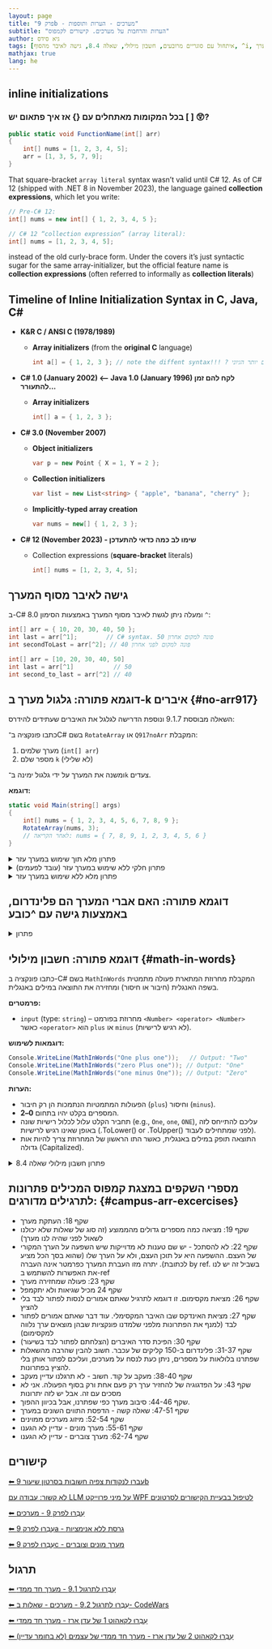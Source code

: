 ```yaml
---
layout: page
title: "פרק 9b - מערכים - הערות ותוספות"
subtitle: "הערות והרחבות על מערכים. קישורים לקמפוס"
author: גיא סידס
tags: [איתחול עם סוגריים מרובעים, חשבון מילולי, שאלה 8.4, גישה לאיבר מהסוף, ^i, פלינדרום במערך]
mathjax: true
lang: he
---
```


## inline initializations

### בכל המקומות מאתחלים עם {} אז איך פתאום יש [ ] 😲?

```csharp
public static void FunctionName(int[] arr)
{
    int[] nums = [1, 2, 3, 4, 5];
    arr = [1, 3, 5, 7, 9];
}
```
That square-bracket `array literal` syntax wasn’t valid until C# 12. As of C# 12 (shipped with .NET 8 in November 2023), the language gained **collection expressions**, which let you write:

```csharp
// Pre-C# 12:
int[] nums = new int[] { 1, 2, 3, 4, 5 };

// C# 12 “collection expression” (array literal):
int[] nums = [1, 2, 3, 4, 5];
```
instead of the old curly-brace form. Under the covers it’s just syntactic sugar for the same array-initializer, but the official feature name is **collection expressions** (often referred to informally as **collection literals**)


## Timeline of Inline Initialization Syntax in C, Java, C#


- **K&R C / ANSI C (1978/1989)**

  - **Array initializers** (from the **original C** language)
    ```c
    int a[] = { 1, 2, 3 }; // note the diffent syntax!!! ? סוגריים במקום יותר הגיוני
    ```

- **C# 1.0 (January 2002) ⟵ Java 1.0 (January 1996) לקח להם זמן להתעורר...**

  - **Array initializers**
    ```csharp
    int[] a = { 1, 2, 3 };
    ```

- **C# 3.0 (November 2007)**

  - **Object initializers**
    ```csharp
    var p = new Point { X = 1, Y = 2 };
    ```
  - **Collection initializers**
    ```csharp
    var list = new List<string> { "apple", "banana", "cherry" };
    ```
  - **Implicitly-typed array creation**
    ```csharp
    var nums = new[] { 1, 2, 3 };
    ```

- **C# 12 (November 2023) - שימו לב כמה כדאי להתעדכן**

  - Collection expressions (**square-bracket** literals)
    ```csharp
    int[] nums = [1, 2, 3, 4, 5];
    ```


## גישה לאיבר מסוף המערך

ב-C# 8.0 ומעלה ניתן לגשת לאיבר מסוף המערך באמצעות הסימון `^`:

```csharp
int[] arr = { 10, 20, 30, 40, 50 };
int last = arr[^1];        // C# syntax. 50 פונה למקום אחרון
int secondToLast = arr[^2]; // 40 פונה למקום לפני אחרון
```

```cs
int[] arr = [10, 20, 30, 40, 50]
int last = arr[^1]           // 50
int second_to_last = arr[^2] // 40
```

<!-- about linking to a point on the page https://chatgpt.com/g/g-p-6826c1c2449c8191803e04f2f1250bd5-jekyll-web-development/c/688706fd-7d68-8330-abc8-709cf278fada -->

## דוגמא פתורה: גלגול מערך ב-k איברים {#no-arr917}

השאלה מבוססת 9.1.7 ונוספת הדרישה לגלגל את האיברים שעתידים להידרס:

כתבו פונקציה ב־C# בשם `RotateArray` או `Q917noArr` המקבלת:

1. מערך שלמים (`int[] arr`)
2. מספר שלם `k` (לא שלילי)

ומשנה את המערך על ידי גלגול ימינה ב־`k` צעדים.

**דוגמא:**

```csharp
static void Main(string[] args)
{
    int[] nums = { 1, 2, 3, 4, 5, 6, 7, 8, 9 };
    RotateArray(nums, 3);
    // לאחר הקריאה: nums = { 7, 8, 9, 1, 2, 3, 4, 5, 6 }
}
```
<details markdown="1"><summary>פתרון מלא תוך שימוש במערך עזר</summary>

```csharp
public static void Q917b(int[] arr, int k)
{   // Given an array of integers, rotate the array
    // to the right by k steps, where k is non-negative.
    if (arr.Length<=k ) // הגנה מחריגות
        return;

    int[] kNums = new int[k]; // מכיל את האחרונים שעתידים להידרס
    for (int i = 1; i <= k; i++)
        kNums[^i] = arr[^i]; // הולך ישר ל-3 האחרונים

    for (int i = arr.Length - 1-k; i >= 0; i--)
        arr[i+k] = arr[i]; // מזיז את כל השאר ימינה

    for (int i = 0; i < k; i++)
        arr[i] = kNums[i]; // מכניס את ה-3 האחרונים למקומם החדש
}
```
</details>


<details markdown="1"><summary>פתרון חלקי ללא שימוש במערך עזר (עובד לפעמים)</summary>

```csharp
// פתרון שעובד כרגע רק במקרה שאורך המערך אי זוגי
public static void Q917(int[] arr, int k)
{  //============== FAIL ON EVEN LENGHT!!!  ============================

    //1 keep number 3 (index 2) in memory, 
    //2. put index0 in index 2
    //1. put 5 in tmp, and put tmp memory over 5.
    int tmp = arr[0];
    int l = arr.Length;
    for (int i = 0; i < l * k; i += k) // פעמים k כדי שהלולאה תתבצע
    {                                  // l * k  יש לכפול את 
        int tmp2 = tmp;                // וכך להתאים את עצמנו לגודל הקפיצה
        tmp = arr[(i + k) % l];
        arr[(i + k) % l] = tmp2;
    }
}
```

</details>


<details markdown="1"><summary>פתרון מלא ללא שימוש במערך עזר</summary>

```csharp
public static void Q917noArr(int[] arr, int k)
{
    if (arr.Length<=k ) // הגנה מחריגות
        return;
    int tmp = arr[0];
    int l = arr.Length;
    int adjust = 0; //adjustment
    for (int i = 0; i < l * k; i += k)
    {
        int tmp2 = tmp;
        if ((i + k) % l != adjust)  // check for overlap
        {
            tmp = arr[(i + k) % l];
            arr[(i + k) % l] = tmp2;
        }
        // special case - we already moved the 0 index
        else // (consider adjust was 0 as an example) 
        {
            tmp = arr[(i + k) % l + 1]; // copy from next index
            arr[(i + k) % l] = tmp2;
            i++;//shift by 1 [breaching MISRA well formed loops]
            adjust++; // this way we will detect next overlap
        }
    }
}
```

</details>


## דוגמא פתורה: האם אברי המערך הם פלינדרום, באמצעות גישה עם ^כובע

<details markdown="1"><summary>פתרון</summary>

כדי להשתמש ב- `Debug.Assert` יש להוסיף בתחילת העמוד

```csharp
using System.Diagnostics;
```

```csharp
static void Main(string[] args)
{
    Debug.Assert(!IsPalindrom([1, 2, 3, 1, 1]), "not a palindrom");
    Debug.Assert(IsPalindrom([1])== true, "a palindrom"); // == true אין צורך לרשום
    Debug.Assert(IsPalindrom([1, 2, 3, 2, 1]) == true, "yes it's a palindrom");
    Debug.Assert(IsPalindrom([1, 2, 2, 1]), "yes it's a palindrom");
    Debug.Assert(IsPalindrom([]), "a palindrom");
}

public static bool IsPalindrom(int[] arr)
{
    int l = arr.Length;
    for (int i = 0; i < l / 2; i++)
        if (arr[i] != arr[^(i + 1)]) // כשמסתכלים על אינדקס 0 משמאל
            return false;            // צריך לבקש את אינדקס כובע 1 מימין

    return true;
}
```

</details>


## דוגמא פתורה: חשבון מילולי {#math-in-words}
<!-- פתרון שאלת החשבון 8.4 ממטלה 2 -->
כתבו פונקציה ב-C# בשם `MathInWords` המקבלת מחרוזת המתארת פעולה מתמטית בשפה האנגלית (חיבור או חיסור) ומחזירה את התוצאה במילים באנגלית.

**פרמטרים:**
- `input` (type: `string`) – מחרוזת בפורמט `<Number> <operator> <Number>` כאשר `<operator>` הוא `plus` או `minus` (לא רגיש לרישיות).

**דוגמאות לשימוש:**
```csharp
Console.WriteLine(MathInWords("One plus one"));   // Output: "Two"
Console.WriteLine(MathInWords("zero Plus one")); // Output: "One"
Console.WriteLine(MathInWords("one minus One")); // Output: "Zero"
```

**הערות:**
- הפעולות המתמטיות הנתמכות הן רק חיבור (`plus`) וחיסור (`minus`).
- המספרים בקלט יהיו בתחום **0–2**.
- תחביר הקלט עלול לכלול רישיות שונה (e.g., `One`, `one`, `ONE`), עליכם להתייחס לזה באופן שאינו רגיש לרישיות (.ToLower() or .ToUpper() לפני שמתחילים לעבוד).
- התוצאה תופק במילים באנגלית, כאשר התו הראשון של המחרוזת צריך להיות אות גדולה (Capitalized).




<details markdown="1"><summary>פתרון חשבון מילולי שאלה 8.4</summary>

```csharp
public static string MathInWords(string s)
{
    n = n + 5;
    s = s.ToLower() + " "; // הפיכת המחרוזת לאותיות קטנות
    string[] sss = s.Split(' ');
    string[] strings = new string[3];// 1 = "", s2 = "", s3 = "";
    int j = 0;
    for (int i = 0; i < 3; i++)
    {
        while (s[j] != ' ') // עד מציאת רווח
        {
            strings[i] += s[j]; // הוספת התו למחרוזת
            j++;
        }
        j++;
    }
    int n1 = NumFromWord(strings[0]); // המרת המילה הראשונה למספר
    int n2 = NumFromWord(strings[2]); // המרת המילה הראשונה למספר
    if(strings[1] == "plus")
        return WordFromNum(n1 + n2);

    return WordFromNum(n1 - n2);
}

public static string WordFromNum(int num)
{   // ממספר למילה
    if(num == 0)
        return "Zero";
    if(num == 1)
        return "One";
    if (num == 2)
        return "Two";

    return "Unknown number";
}


public static int NumFromWord(string s)
{   // ממירה מילה למספר
    if (s == "zero") 
        return 0;
    if (s == "one") 
        return 1;

    return 2;
}
```

</details>


## מספרי השקפים במצגת קמפוס המכילים פתרונות לתרגילים מדורגים: {#campus-arr-excercises}

- שקף 18: העתקת מערך
- שקף 19: מציאה כמה מספרים גדולים מהממוצע (זה סוג של שאלות שלא יכולנו לשאול לפני שהיה לנו מערך)
- שקף 22: לא להסתכל - יש שם טענות לא מדוייקות שיש השפעה על הערך המקורי של העצם. ההשפעה היא על תוכן העצם, ולא על הערך שלו (שהוא בסך הכל מציע לכתובת). יתרה מזו העברת המערך כפרמטר אינה העברה by ref. בשביל זה יש לנו את האפשרות להשתמש ב-ref
- שקף 23: פעולה שמחזירה מערך
- שקף 24 מכיל שגיאות ולא יתקמפל
- שקף 26: מציאת מקסימום. זו דוגמא לתרגיל שאתם אמורים לנסות לפתור לבד בלי להציץ
- שקף 27: מציאת האינדקס שבו האיבר המקסימלי. עוד דבר שאתם אמורים לפתור לבד (למנף את הפתרונות מלפני שלמדנו פונקציות שבהן מוצאים ערך נלווה למקסימום)
- שקף 30: הפיכת סדר האיברים (הצלחתם לפתור לבד בשיעור)
- שקף 31-37: פלינדרום ב-150 קליקים של עכבר. חשוב להבין שהרבה מהשאלות שפתרנו בלולאות על מספרים, ניתן כעת לנסח על מערכים, ועליכם לפתור אותן בלי להציץ בפתרונות. 
- שקף 38-40: מעקב על קוד. חשוב - לא תרגלנו עדיין מעקב
- שקף 43: על הפדגוגיה של להחזיר ערך רק פעם אחת ורק בסוף הפעולה. אני לא מסכים עם זה. אבל יש לזה יתרונות
- שקף 44-46: סיבוב מערך כפי שפתרנו, אבל בכיוון ההפוך.
- שקף 47-51: שאלה קשה - הדפסת התווים השונים במערך
- שקף 52-54: מיזוג מערכים ממוינים
- שקף 55-61: מערך מונים - עדיין לא הגענו
- שקף 62-74: מערך צוברים - עדיין לא הגענו




## קישורים

[⬅ עברו  לנקודות צפיה חשובות בסרטון שיעור 9b](/cs2/VideoLinks/Chapter9VidLinks)

[לא קשור: עבודה עם LLM על מיני פרוייקט WPF לטיפול בבעיית הקישורים לסרטונים](https://www.youtube.com/playlist?list=PLnVUJu2KuoA2SlsoD7iVn4Xfc2Rds-ymH)


[⬅ עִבְרוּ לפרק 9 - מערכים](/cs2/Chapter9)

[⬅ עִבְרוּ לפרק 9a - גרסת ללא אנימציות](/cs2/Chapter9a)

[⬅ עִבְרוּ לפרק 9c - מערך מונים וצוברים](/cs2/Chapter9c)



## תרגול

[⬅ עִבְרוּ לתרגול 9.1 - מערך חד ממדי](/cs2/Chapter9Ex9.1)

[⬅ עִבְרוּ לתרגול 9.2 - מערכים - שאלות ב- CodeWars](/cs2/Chapter9Ex9.2)

[⬅ עִבְרוּ לקאהוט 1 של עדן ארז - מערך חד ממדי](https://create.kahoot.it/details/2179097c-9b0d-46d4-8e7c-21e990cc6b68)

[⬅ עִבְרוּ לקאהוט 2 של עדן ארז - מערך חד ממדי של עצמים (לא בחומר עדיין)](https://create.kahoot.it/details/798a4855-d710-49d0-b170-00b672ee36c9)